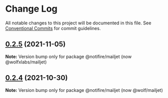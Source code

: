 # Change Log

All notable changes to this project will be documented in this file.
See [Conventional Commits](https://conventionalcommits.org) for commit guidelines.

## [0.2.5](https://github.com/tecklens/tk-wolf//compare/v0.2.4...v0.2.5) (2021-11-05)

**Note:** Version bump only for package @notifire/mailjet (now @wolfxlabs/mailjet)





## [0.2.4](https://github.com/tecklens/tk-wolf//compare/v0.2.3...v0.2.4) (2021-10-30)

**Note:** Version bump only for package @notifire/mailjet (now @wolf/mailjet)
